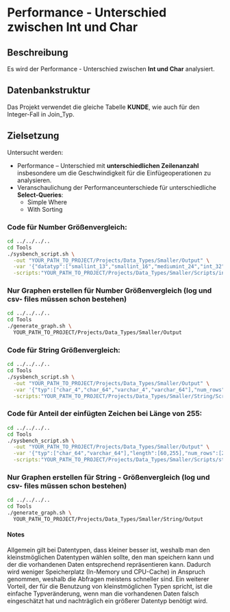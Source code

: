 # Performance - Unterschied zwischen Int und Char

## Beschreibung

Es wird der Performance - Unterschied zwischen **Int und Char** analysiert.

## Datenbankstruktur

Das Projekt verwendet die gleiche Tabelle **KUNDE**, wie auch für den Integer-Fall in Join_Typ.

## Zielsetzung
Untersucht werden:
- Performance – Unterschied mit **unterschiedlichen Zeilenanzahl** insbesondere um die Geschwindigkeit für die Einfügeoperationen zu analysieren.
- Veranschaulichung der Performanceunterschiede für unterschiedliche **Select-Queries**:
  - Simple Where
  - With Sorting

### Code für Number Größenvergleich:
```bash
cd ../../../..
cd Tools
./sysbench_script.sh \
  -out "YOUR_PATH_TO_PROJECT/Projects/Data_Types/Smaller/Output" \
  -var '{"datatyp":["smallint_13","smallint_16","mediumint_24","int_32","bigint_64","decimal_65"]}' \
  -scripts:"YOUR_PATH_TO_PROJECT/Projects/Data_Types/Smaller/Scripts/int:datatyp"
```

### Nur Graphen erstellen für Number Größenvergleich (log und csv- files müssen schon bestehen)
```bash
cd ../../../..
cd Tools
./generate_graph.sh \
  YOUR_PATH_TO_PROJECT/Projects/Data_Types/Smaller/Output
```

### Code für String Größenvergleich:
```bash
cd ../../../..
cd Tools
./sysbench_script.sh \
  -out "YOUR_PATH_TO_PROJECT/Projects/Data_Types/Smaller/Output" \
  -var '{"typ":["char_4","char_64","varchar_4","varchar_64"],"num_rows":[250]}' \
  -scripts:"YOUR_PATH_TO_PROJECT/Projects/Data_Types/Smaller/String/Scripts/string:typ,num_rows"
```

### Code für Anteil der einfügten Zeichen bei Länge von 255:
```bash
cd ../../../..
cd Tools
./sysbench_script.sh \
  -out "YOUR_PATH_TO_PROJECT/Projects/Data_Types/Smaller/Output" \
  -var '{"typ":["char_64","varchar_64"],"length":[60,255],"num_rows":[250]}' \
  -scripts:"YOUR_PATH_TO_PROJECT/Projects/Data_Types/Smaller/Scripts/string:typ,length,num_rows"
```

### Nur Graphen erstellen für String - Größenvergleich (log und csv- files müssen schon bestehen)
```bash
cd ../../../..
cd Tools
./generate_graph.sh \
  YOUR_PATH_TO_PROJECT/Projects/Data_Types/Smaller/String/Output
```

#### Notes
Allgemein gilt bei Datentypen, dass kleiner besser ist, weshalb man den kleinstmöglichen Datentypen wählen sollte, den man speichern kann und der die vorhandenen Daten entsprechend repräsentieren kann.
Dadurch wird weniger Speicherplatz (In-Memory und CPU-Cache) in Anspruch genommen, weshalb die Abfragen meistens schneller sind.
Ein weiterer Vorteil, der für die Benutzung von kleinstmöglichen Typen spricht, ist die einfache Typveränderung, wenn man die vorhandenen Daten falsch eingeschätzt hat und nachträglich ein größerer Datentyp benötigt wird.